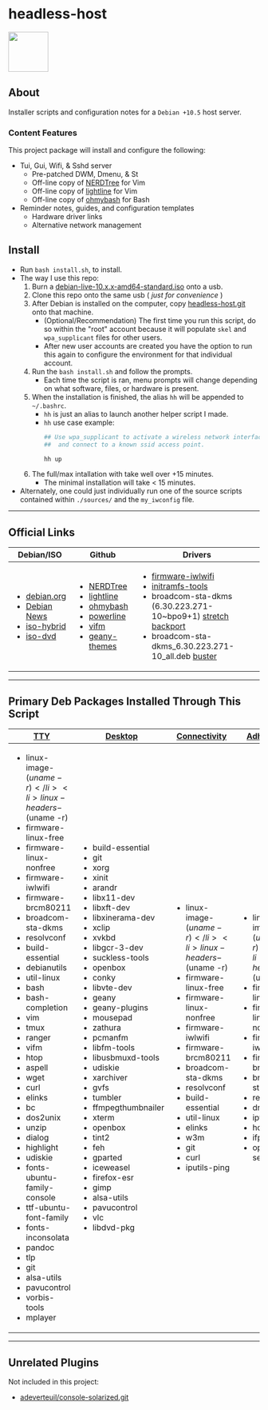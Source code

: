 # headless-host

<a href="https://www.debian.org" target="_blank"><img src="https://www.debian.org/logos/openlogo-100.png" height="80"></a>

## About

Installer scripts and configuration notes for a ```Debian +10.5``` host server.

### Content Features

This project package will install and configure the following:

* Tui, Gui, Wifi, & Sshd server
  * Pre-patched DWM, Dmenu, & St
  * Off-line copy of [NERDTree](https://github.com/preservim/nerdtree) for Vim
  * Off-line copy of [lightline](https://github.com/itchyny/lightline.vim) for Vim
  * Off-line copy of [ohmybash](https://ohmybash.nntoan.com/) for Bash
* Reminder notes, guides, and configuration templates
  * Hardware driver links
  * Alternative network management

## Install

* Run ```bash install.sh```, to  install.
* The way I use this repo:
  1. Burn a [debian-live-10.x.x-amd64-standard.iso](https://cdimage.debian.org/debian-cd/current-live/amd64/iso-hybrid/debian-live-10.6.0-amd64-standard.iso) onto a usb.
  2. Clone this repo onto the same usb ( *just for convenience* )
  3. After Debian is installed on the computer, copy [headless-host.git](https://github.com/mezcel/headless-host.git) onto that machine.
      * (Optional/Recommendation) The first time you run this script, do so within the "root" account because it will populate ```skel``` and ```wpa_supplicant``` files for other users.
      * After new user accounts are created you have the option to run this again to configure the environment for that individual account.
  4. Run the ```bash install.sh``` and follow the prompts.
      * Each time the script is ran, menu prompts will change depending on what software, files, or hardware is present.
  5. When the installation is finished, the alias ```hh``` will be appended to ```~/.bashrc```.
      * ```hh``` is just an alias to launch another helper script I made.
      * ```hh``` use case example:
        ```sh
        ## Use wpa_supplicant to activate a wireless network interface
        ##  and connect to a known ssid access point.

        hh up
        ```
    6. The full/max intallation with take well over +15 minutes.
       * The minimal installation will take < 15 minutes.
* Alternately, one could just individually run one of the source scripts contained within ```./sources/``` and the ```my_iwconfig``` file.

---

## Official Links

| Debian/ISO | Github | Drivers |
|---|---|---|
| <ul><li>[debian.org](https://www.debian.org)</li><li>[Debian News](https://www.debian.org/News/)</li><li>[iso-hybrid](https://cdimage.debian.org/debian-cd/current-live/amd64/iso-hybrid/)</li><li>[iso-dvd](https://cdimage.debian.org/debian-cd/current/amd64/iso-dvd/)</li></ul> | <ul><li>[NERDTree](https://github.com/preservim/nerdtree)</li><li>[lightline](https://github.com/itchyny/lightline.vim)</li><li>[ohmybash](https://ohmybash.nntoan.com/)</li><li>[powerline](https://github.com/powerline/powerline)</li><li>[vifm](https://github.com/vifm)</li><li>[geany-themes](https://github.com/geany/geany-themes)</li></ul> | <ul><li>[firmware-iwlwifi ]( http://ftp.us.debian.org/debian/pool/non-free/f/firmware-nonfree/firmware-iwlwifi_20190114-2_all.deb )</li><li>[initramfs-tools](http://ftp.us.debian.org/debian/pool/main/i/initramfs-tools/initramfs-tools_0.133+deb10u1_all.deb)</li><li>broadcom-sta-dkms (6.30.223.271-10~bpo9+1) [ stretch backport ]( http://ftp.us.debian.org/debian/pool/non-free/b/broadcom-sta/broadcom-sta-dkms_6.30.223.271-10~bpo9+1_all.deb )</li><li>broadcom-sta-dkms_6.30.223.271-10_all.deb [ buster ](http://ftp.us.debian.org/debian/pool/non-free/b/broadcom-sta/broadcom-sta-dkms_6.30.223.271-10_all.deb)</li></ul>|

---

## Primary Deb Packages Installed Through This Script

| [TTY](sources/1.0-Install-Tty-Environment.bash) | [Desktop](sources/2.0-Install-Desktop-Environment.bash) | [Connectivity](sources/3.0-Install-Networking.bash) | [Adhoc Wifi](sources/3.1-Install-Wifi-Adhoc.bash) |
|---|---|---|---|
|<ul><li>linux-image-$(uname -r)</li><li>linux-headers-$(uname -r)</li><li>firmware-linux-free</li><li>firmware-linux-nonfree</li><li>firmware-iwlwifi</li><li>firmware-brcm80211</li><li>broadcom-sta-dkms</li><li>resolvconf</li><li>build-essential</li><li>debianutils</li><li>util-linux</li><li>bash</li><li>bash-completion</li><li>vim</li><li>tmux</li><li>ranger</li><li>vifm</li><li>htop</li><li>aspell</li><li>wget</li><li>curl</li><li>elinks</li><li>bc</li><li>dos2unix</li><li>unzip</li><li>dialog</li><li>highlight</li><li>udiskie</li><li>fonts-ubuntu-family-console</li><li>ttf-ubuntu-font-family</li><li>fonts-inconsolata</li><li>pandoc</li><li>tlp</li><li>git</li><li>alsa-utils</li><li>pavucontrol</li><li>vorbis-tools</li><li>mplayer</li></ul>|<ul><li>build-essential</li><li>git</li><li>xorg</li><li>xinit</li><li>arandr</li><li>libx11-dev</li><li>libxft-dev</li><li>libxinerama-dev</li><li>xclip</li><li>xvkbd</li><li>libgcr-3-dev</li><li>suckless-tools</li><li>openbox</li><li>conky</li><li>libvte-dev</li><li>geany</li><li>geany-plugins</li><li>mousepad</li><li>zathura</li><li>pcmanfm</li><li>libfm-tools</li><li>libusbmuxd-tools</li><li>udiskie</li><li>xarchiver</li><li>gvfs</li><li>tumbler</li><li>ffmpegthumbnailer</li><li>xterm</li><li>openbox</li><li>tint2</li><li>feh</li><li>gparted</li><li>iceweasel</li><li>firefox-esr</li><li>gimp</li><li>alsa-utils</li><li>pavucontrol</li><li>vlc</li><li>libdvd-pkg</li></ul>|<ul><li>linux-image-$(uname -r)</li><li>linux-headers-$(uname -r)</li><li>firmware-linux-free</li><li>firmware-linux-nonfree</li><li>firmware-iwlwifi</li><li>firmware-brcm80211</li><li>broadcom-sta-dkms</li><li>resolvconf</li><li>build-essential</li><li>util-linux</li><li>elinks</li><li>w3m</li><li>git</li><li>curl</li><li>iputils-ping</li></ul>|<ul><li>linux-image-$(uname -r)</li><li>linux-headers-$(uname -r)</li><li>firmware-linux-free</li><li>firmware-linux-nonfree</li><li>firmware-iwlwifi</li><li>firmware-brcm80211</li><li>broadcom-sta-dkms</li><li>resolvconf</li><li>dnsmasq</li><li>iptables</li><li>hostapd</li><li>ifplugd</li><li>openssh-server</li></ul>|

---

## Unrelated Plugins

Not included in this project:

* [adeverteuil/console-solarized.git](https://github.com/adeverteuil/console-solarized.git)
